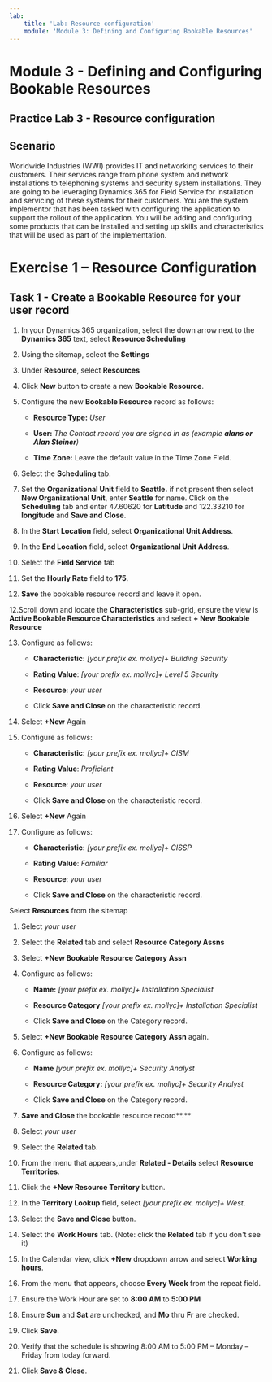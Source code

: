 ```yaml
---
lab:
    title: 'Lab: Resource configuration'
    module: 'Module 3: Defining and Configuring Bookable Resources'
---
```


Module 3 - Defining and Configuring Bookable Resources
====================
## Practice Lab 3 - Resource configuration

## Scenario

Worldwide Industries (WWI) provides IT and networking services to their
customers. Their services range from phone system and network installations to
telephoning systems and security system installations. They are going to be
leveraging Dynamics 365 for Field Service for installation and servicing of
these systems for their customers. You are the system implementor that has been
tasked with configuring the application to support the rollout of the
application. You will be adding and configuring some products that can be
installed and setting up skills and characteristics that will be used as part of
the implementation.

Exercise 1 – Resource Configuration 
====================================

Task 1 - Create a Bookable Resource for your user record
---------------------------------------------------------

1. In your Dynamics 365 organization, select the down arrow next to the **Dynamics 365** text, select **Resource Scheduling**

2. Using the sitemap, select the **Settings**
    
3. Under **Resource**, select **Resources**

4.  Click **New** button to create a new **Bookable Resource**.

5.  Configure the new **Bookable Resource** record as follows:

    -   **Resource Type:** *User*

    -   **User:** *The Contact record you are signed in as (example **alans or Alan Steiner**)*

    -   **Time Zone:** Leave the default value in the Time Zone Field.

6.  Select the **Scheduling** tab.

7.  Set the **Organizational Unit** field to **Seattle.** if not present then select **New Organizational Unit**, enter **Seattle** for name. Click on the **Scheduling** tab and enter 47.60620 for **Latitude** and 122.33210 for **longitude** and **Save and Close**.

8.  In the **Start Location** field, select **Organizational Unit Address**.

9.  In the **End Location** field, select **Organizational Unit Address**.

10.  Select the **Field Service** tab

11.  Set the **Hourly Rate** field to **175**.

12. **Save** the bookable resource record and leave it open.

12.Scroll down and locate the **Characteristics** sub-grid, ensure the view is **Active Bookable Resource Characteristics** and select **+ New Bookable Resource** 

13. Configure as follows:

    - **Characteristic:** *[your prefix ex. mollyc]+ Building Security*

    - **Rating Value**: *[your prefix ex. mollyc]+ Level 5 Security*
    
    - **Resource**: *your user*

    - Click **Save and Close** on the characteristic record.

13. Select **+New** Again

14. Configure as follows:

    - **Characteristic:** *[your prefix ex. mollyc]+ CISM*

    - **Rating Value**: *Proficient*
    
    - **Resource**: *your user*

    - Click **Save and Close** on the characteristic record.

15. Select **+New** Again

16. Configure as follows:

    - **Characteristic:** *[your prefix ex. mollyc]+ CISSP*

    - **Rating Value**: *Familiar*
    
    - **Resource**: *your user*

    - Click **Save and Close** on the characteristic record.

Select **Resources** from the sitemap

1. Select *your user*

2. Select the **Related** tab and select **Resource Category Assns**

3. Select **+New Bookable Resource Category Assn**

4. Configure as follows:

    -  **Name:** *[your prefix ex. mollyc]+ Installation Specialist*
    
    -  **Resource Category** *[your prefix ex. mollyc]+ Installation Specialist*

    -  Click **Save and Close** on the Category record.

5. Select **+New Bookable Resource Category Assn** again.

6. Configure as follows:

    - **Name** *[your prefix ex. mollyc]+ Security Analyst*
    
    - **Resource Category:** *[your prefix ex. mollyc]+ Security Analyst*

    - Click **Save and Close** on the Category record.

7. **Save and Close** the bookable resource record**.**

8. Select *your user*

9. Select the **Related** tab.

10. From the menu that appears,under **Related - Details**  select **Resource Territories**.

11. Click the **+New Resource Territory** button.

12. In the **Territory Lookup** field, select *[your prefix ex. mollyc]+ West*.

13. Select the **Save and Close** button.

14. Select the **Work Hours** tab. (Note: click the **Related** tab if you don't see it)

15. In the Calendar view, click **+New** dropdown arrow and select **Working hours**.

16. From the menu that appears, choose **Every Week** from the repeat field.

17. Ensure the Work Hour are set to **8:00 AM** to **5:00 PM**

18. Ensure **Sun** and **Sat** are unchecked, and **Mo** thru **Fr** are checked.

19. Click **Save**.

20. Verify that the schedule is showing 8:00 AM to 5:00 PM – Monday – Friday
    from today forward.

21. Click **Save & Close**.
